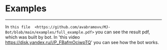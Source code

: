 # Examples
-------------

In `this file 
<https://github.com/avabramovv/MJ-Bot/blob/main/examples/full_example.pdf>` you can see the result pdf, which was built by bot.
In 'this video <https://disk.yandex.ru/i/P_FBafmOciwpTQ>' you can see how the bot works.
